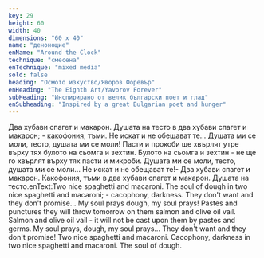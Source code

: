 ```yaml
---
key: 29
height: 60
width: 40
dimensions: "60 x 40"
name: "денонощие"
enName: "Around the Clock"
technique: "смесена"
enTechnique: "mixed media"
sold: false
heading: "Осмото изкуство/Яворов Форевър"
enHeading: "The Eighth Art/Yavorov Forever"
subHeading: "Инспирирано от велик български поет и глад"
enSubheading: "Inspired by a great Bulgarian poet and hunger"
---
```

Два хубави спагет и макарон. Душата на тесто в два хубави спагет и макарон; - какофония, тъми. Не искат и не обещават те… Душата ми се моли, тесто, душата ми се моли! Пасти и прокоби ще хвърлят утре върху тях булото на сьомга и зехтин. Булото на сьомга и зехтин - не ще го хвърлят върху тях пасти и микроби. Душата ми се моли, тесто, душата ми се моли… Не искат и не обещават те!- Два хубави спагет и макарон. Какофония, тъми в два хубави спагет и макарон. Душата на тесто.enText:Two nice spaghetti and macaroni. The soul of dough in two nice spaghetti and macaroni; - cacophony, darkness. They don't want and they don't promise... My soul prays dough, my soul prays! Pastes and punctures they will throw tomorrow on them salmon and olive oil vail. Salmon and olive oil vail - it will not be cast upon them by pastes and germs. My soul prays, dough, my soul prays… They don't want and they don't promise! Two nice spaghetti and macaroni. Cacophony, darkness in two nice spaghetti and macaroni. The soul of dough.